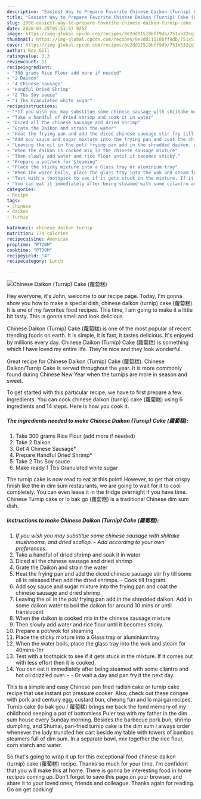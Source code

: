 ```yaml
---
description: "Easiest Way to Prepare Favorite Chinese Daikon (Turnip) Cake (蘿蔔糕)"
title: "Easiest Way to Prepare Favorite Chinese Daikon (Turnip) Cake (蘿蔔糕)"
slug: 1998-easiest-way-to-prepare-favorite-chinese-daikon-turnip-cake
date: 2020-07-25T05:51:57.925Z
image: https://img-global.cpcdn.com/recipes/8e2dd11518bff9db/751x532cq70/chinese-daikon-turnip-cake-蘿蔔糕-recipe-main-photo.jpg
thumbnail: https://img-global.cpcdn.com/recipes/8e2dd11518bff9db/751x532cq70/chinese-daikon-turnip-cake-蘿蔔糕-recipe-main-photo.jpg
cover: https://img-global.cpcdn.com/recipes/8e2dd11518bff9db/751x532cq70/chinese-daikon-turnip-cake-蘿蔔糕-recipe-main-photo.jpg
author: Roy Gill
ratingvalue: 3.3
reviewcount: 11
recipeingredient:
- "300 grams Rice Flour add more if needed"
- "2 Daikon"
- "4 Chinese Sausage"
- "Handful Dried Shrimp"
- "2 Tbs Soy sauce"
- "1 Tbs Granulated white sugar"
recipeinstructions:
- "*If you wish you may substitue some chinese sausage with shiitake mushrooms, and dried scallop. Add according to your own preferences.*"
- "Take a handful of dried shrimp and soak it in water"
- "Diced all the chinese sausage and dried shrimp"
- "Grate the Daikon and strain the water"
- "Heat the frying pan and add the diced chinese sausage stir fry till some oil is released then add the dried shrimps. Cook till fragrant."
- "Add soy sauce and sugar mixture into the frying pan and coat the chinese sausage and dried shrimp"
- "Leaving the oil in the pot/ frying pan add in the shredded daikon. Add in some daikon water to boil the daikon for around 10 mins or until translucent"
- "When the daikon is cooked mix in the chinese sausage mixture"
- "Then slowly add water and rice flour until it becomes sticky."
- "Prepare a pot/wok for steaming"
- "Place the sticky mixture into a Glass tray or aluminium tray"
- "When the water boils, place the glass tray into the wok and steam for 40mins-1hr"
- "Test with a toothpick to see if it gets stuck in the mixture. If it comes out with less effort then it is cooked."
- "You can eat it immediately after being steamed with some cilantro and hot oil drizzled over.   Or wait a day and pan fry it the next day."
categories:
- Recipe
tags:
- chinese
- daikon
- turnip

katakunci: chinese daikon turnip 
nutrition: 174 calories
recipecuisine: American
preptime: "PT20M"
cooktime: "PT30M"
recipeyield: "4"
recipecategory: Lunch

---
```



![Chinese Daikon (Turnip) Cake (蘿蔔糕)](https://img-global.cpcdn.com/recipes/8e2dd11518bff9db/751x532cq70/chinese-daikon-turnip-cake-蘿蔔糕-recipe-main-photo.jpg)

Hey everyone, it's John, welcome to our recipe page. Today, I'm gonna show you how to make a special dish, chinese daikon (turnip) cake (蘿蔔糕). It is one of my favorites food recipes. This time, I am going to make it a little bit tasty. This is gonna smell and look delicious.

Chinese Daikon (Turnip) Cake (蘿蔔糕) is one of the most popular of recent trending foods on earth. It is simple, it is fast, it tastes delicious. It's enjoyed by millions every day. Chinese Daikon (Turnip) Cake (蘿蔔糕) is something which I have loved my entire life. They're nice and they look wonderful.

Great recipe for Chinese Daikon (Turnip) Cake (蘿蔔糕). Chinese Daikon/Turnip Cake is served throughout the year. It is more commonly found during Chinese New Year when the turnips are more in season and sweet.


To get started with this particular recipe, we have to first prepare a few ingredients. You can cook chinese daikon (turnip) cake (蘿蔔糕) using 6 ingredients and 14 steps. Here is how you cook it.

<!--inarticleads1-->

##### The ingredients needed to make Chinese Daikon (Turnip) Cake (蘿蔔糕):

1. Take 300 grams Rice Flour (add more if needed)
1. Take 2 Daikon
1. Get 4 Chinese Sausage*
1. Prepare Handful Dried Shrimp*
1. Take 2 Tbs Soy sauce
1. Make ready 1 Tbs Granulated white sugar


The turnip cake is now read to eat at this point! However, to get that crispy finish like the in dim sum restaurants, we are going to wait for it to cool completely. You can even leave it in the fridge overnight if you have time. Chinese Turnip cake or lo bak go (蘿蔔糕) is a traditional Chinese dim sum dish. 

<!--inarticleads2-->

##### Instructions to make Chinese Daikon (Turnip) Cake (蘿蔔糕):

1. *If you wish you may substitue some chinese sausage with shiitake mushrooms, and dried scallop. - Add according to your own preferences.*
1. Take a handful of dried shrimp and soak it in water
1. Diced all the chinese sausage and dried shrimp
1. Grate the Daikon and strain the water
1. Heat the frying pan and add the diced chinese sausage stir fry till some oil is released then add the dried shrimps. - Cook till fragrant.
1. Add soy sauce and sugar mixture into the frying pan and coat the chinese sausage and dried shrimp
1. Leaving the oil in the pot/ frying pan add in the shredded daikon. Add in some daikon water to boil the daikon for around 10 mins or until translucent
1. When the daikon is cooked mix in the chinese sausage mixture
1. Then slowly add water and rice flour until it becomes sticky.
1. Prepare a pot/wok for steaming
1. Place the sticky mixture into a Glass tray or aluminium tray
1. When the water boils, place the glass tray into the wok and steam for 40mins-1hr
1. Test with a toothpick to see if it gets stuck in the mixture. If it comes out with less effort then it is cooked.
1. You can eat it immediately after being steamed with some cilantro and hot oil drizzled over.  -  - Or wait a day and pan fry it the next day.


This is a simple and easy Chinese pan fried radish cake or turnip cake recipe that use instant pot pressure cooker. Also, check out these congee with pork and century egg, custard bun, cheung fun and lo mai gai recipes. Turnip cake (lo bak gou / 蘿蔔糕) brings me back the fond memory of my childhood seeping a pot of bottomless Pu&#39;er tea with my father in the dim sum house every Sunday morning. Besides the barbecue pork bun, shrimp dumpling, and Shumai, pan-fried turnip cake is the dim sum I always order whenever the lady trundled her cart beside my table with towers of bamboo steamers full of dim sum. In a separate bowl, mix together the rice flour, corn starch and water. 

So that's going to wrap it up for this exceptional food chinese daikon (turnip) cake (蘿蔔糕) recipe. Thanks so much for your time. I'm confident that you will make this at home. There is gonna be interesting food in home recipes coming up. Don't forget to save this page on your browser, and share it to your loved ones, friends and colleague. Thanks again for reading. Go on get cooking!

